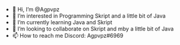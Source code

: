 - 👋 Hi, I’m @Agpvpz
- 👀 I’m interested in Programming Skript and a little bit of Java
- 🌱 I’m currently learning Java and Skript
- 💞️ I’m looking to collaborate on Skript and mby a little bit of Java
- 📫 How to reach me Discord: Agpvpz#6969

